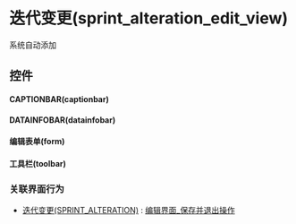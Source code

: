 # 迭代变更(sprint_alteration_edit_view)  <!-- {docsify-ignore-all} -->


系统自动添加



## 控件
#### CAPTIONBAR(captionbar)
#### DATAINFOBAR(datainfobar)
#### 编辑表单(form)
#### 工具栏(toolbar)


### 关联界面行为
  * [迭代变更(SPRINT_ALTERATION)](module/ProjMgmt/sprint_alteration) : [编辑界面_保存并退出操作](module/ProjMgmt/sprint_alteration#界面行为)

<script>
 const { createApp } = Vue
  createApp({
    data() {
      return {

      }
    }
  }).use(ElementPlus).mount('#app')
</script>